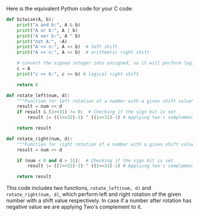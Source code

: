 Here is the equivalent Python code for your C code:

```python
def bitwise(A, b):
    print("a and b:", A & b)
    print("A or b:", A | b)
    print("A xor b:", A ^ b)
    print("not A:", ~A)
    print("A << n:", A << b)  # left shift
    print("A >> n:", A >> b)  # arithmetic right shift

    # convert the signed integer into unsigned, so it will perform logical shift
    c = A
    print("c >> b:", c >> b) # logical right shift

    return 0

def rotate_left(num, d):
    """Function for left rotation of a number with a given shift value"""
    result = num << d
    if result & (1<<31) != 0:  # Checking if the sign bit is set
        result |= ((1<<32)-1) ^ ((1<<31)-1) # Applying two's complement

    return result

def rotate_right(num, d):
    """Function for right rotation of a number with a given shift value"""
    result = num >> d

    if (num < 0 and d > 31):  # Checking if the sign bit is set
        result |= ((1<<32)-1) ^ ((1<<31)-1) # Applying two's complement

    return result
```

This code includes two functions, `rotate_left(num, d)` and `rotate_right(num, d)`, which perform left and right rotation of the given number with a shift value respectively. In case if a number after rotation has negative value we are applying Two's complement to it.
